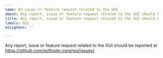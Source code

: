 ```yaml
---
name: An issue or feature request related to the GUI
about: Any report, issue or feature request related to the GUI should be reported at https://github.com/softnote-core/gui/issues/
title: Any report, issue or feature request related to the GUI should be reported at https://github.com/softnote-core/gui/issues/
labels: GUI
assignees: ''

---
```


Any report, issue or feature request related to the GUI should be reported at
https://github.com/softnote-core/gui/issues/
